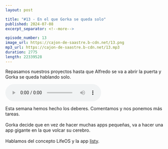 ```yaml
---
layout: post

title: "#13 - En el que Gorka se queda solo"
published: 2024-07-08
excerpt_separator: <!--more-->

episode_number: 13
image_url: https://cajon-de-saastre.b-cdn.net/13.png
mp3_url: https://cajon-de-saastre.b-cdn.net/13.mp3
duration: 2775
length: 22339528
---
```

Repasamos nuestros proyectos hasta que Alfredo se va a abrir la puerta y Gorka se queda hablando solo.<!--more-->

<audio controls src="https://cajon-de-saastre.b-cdn.net/13.mp3"></audio>

<div>Esta semana hemos hecho los deberes. Comentamos y nos ponemos más tareas.<br><br>Gorka decide que en vez de hacer muchas apps pequeñas, va a hacer una app gigante en la que volcar su cerebro. <br><br>Hablamos del concepto LifeOS y la app <a href="https://listy.is/">listy</a>.<br><br><br></div>
